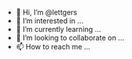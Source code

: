 - 👋 Hi, I’m @lettgers
- 👀 I’m interested in ...
- 🌱 I’m currently learning ...
- 💞️ I’m looking to collaborate on ...
- 📫 How to reach me ...

<!---
lettgers/lettgers is a ✨ special ✨ repository because its `README.md` (this file) appears on your GitHub profile.
You can click the Preview link to take a look at your changes.
--->
